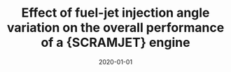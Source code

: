 ---
title: "Effect of fuel-jet injection angle variation on the overall performance of a {SCRAMJET} engine"
collection: publications
permalink: /publication/2020-scramjet-injection-angle
excerpt: "**Sharma, Vatsalya** and Eswaran, Vinayak and Chakraborty, Debasis"
date: 2020-01-01
venue: "Aerospace Science and Technology"
paperurl: "https://doi.org/10.1016/j.ast.2020.105786"
---